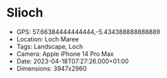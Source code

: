 # Slioch

- GPS: 57.66384444444444,-5.434388888888889
- Location: Loch Maree
- Tags: Landscape, Loch
- Camera: Apple iPhone 14 Pro Max
- Date: 2023-04-18T07:27:26.000+01:00
- Dimensions: 3947x2960
